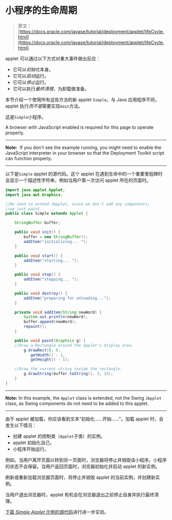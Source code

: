 # 小程序的生命周期

> 原文： [https://docs.oracle.com/javase/tutorial/deployment/applet/lifeCycle.html](https://docs.oracle.com/javase/tutorial/deployment/applet/lifeCycle.html)

applet 可以通过以下方式对重大事件做出反应：

*   它可以*初始化*本身。
*   它可以*启动*运行。
*   它可以*停止*运行。
*   它可以执行*最终清理*，为卸载做准备。

本节介绍一个使用所有这些方法的新 applet `Simple`。与 Java 应用程序不同，applet 执行*而不是*需要实现`main`方法。

这是`Simple`小程序。

<noscript>A browser with JavaScript enabled is required for this page to operate properly.</noscript>

* * *

**Note:**  If you don't see the example running, you might need to enable the JavaScript interpreter in your browser so that the Deployment Toolkit script can function properly.

* * *

以下是`Simple` applet 的源代码。这个 applet 在遇到生命中的一个重要里程碑时会显示一个描述性字符串，例如当用户第一次访问 applet 所在的页面时。

```java
import java.applet.Applet;
import java.awt.Graphics;

//No need to extend JApplet, since we don't add any components;
//we just paint.
public class Simple extends Applet {

    StringBuffer buffer;

    public void init() {
        buffer = new StringBuffer();
        addItem("initializing... ");
    }

    public void start() {
        addItem("starting... ");
    }

    public void stop() {
        addItem("stopping... ");
    }

    public void destroy() {
        addItem("preparing for unloading...");
    }

    private void addItem(String newWord) {
        System.out.println(newWord);
        buffer.append(newWord);
        repaint();
    }

    public void paint(Graphics g) {
	//Draw a Rectangle around the applet's display area.
        g.drawRect(0, 0, 
		   getWidth() - 1,
		   getHeight() - 1);

	//Draw the current string inside the rectangle.
        g.drawString(buffer.toString(), 5, 15);
    }
}

```

* * *

**Note:** In this example, the `Applet` class is extended, not the Swing `JApplet` class, as Swing components do not need to be added to this applet.

* * *

由于 applet 被加载，你应该看到文本“初始化......开始......”。加载 applet 时，会发生以下情况：

*   创建 applet 的控制类（`Applet`子类）的实例。
*   applet 初始化自己。
*   小程序开始运行。

例如，当用户离开页面以转到另一页面时，浏览器将停止并销毁该小程序。小程序的状态不会保留。当用户返回页面时，浏览器初始化并启动 applet 的新实例。

刷新或重新加载浏览器页面时，将停止并销毁 applet 的当前实例，并创建新实例。

当用户退出浏览器时，applet 有机会在浏览器退出之前停止自身并执行最终清理。

[下载 _Simple Applet_ 示例的源代码](examplesIndex.html#Simple)进行进一步实验。
